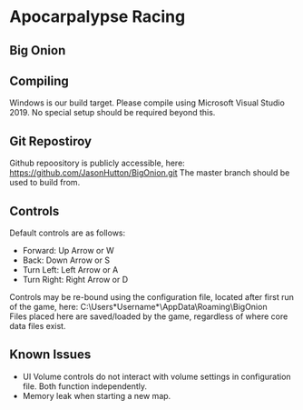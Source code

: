 # Apocarpalypse Racing
## Big Onion

## Compiling
Windows is our build target.
Please compile using Microsoft Visual Studio 2019.
No special setup should be required beyond this.

## Git Repostiroy
Github repoository is publicly accessible, here: https://github.com/JasonHutton/BigOnion.git
The master branch should be used to build from.

## Controls

Default controls are as follows:
- Forward: Up Arrow or W
- Back: Down Arrow or S
- Turn Left: Left Arrow or A
- Turn Right: Right Arrow or D

Controls may be re-bound using the configuration file, located after first run of the game, here:
C:\Users\*Username*\AppData\Roaming\BigOnion\
Files placed here are saved/loaded by the game, regardless of where core data files exist.

## Known Issues

- UI Volume controls do not interact with volume settings in configuration file. Both function independently.
- Memory leak when starting a new map.
